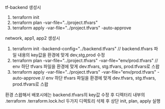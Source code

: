 tf-backend 생성시

1. terraform init
2. terraform plan -var-file="../project.tfvars"
3. terraform apply -var-file="../project.tfvars" -auto-approve

network, app1, app2 생성시
1. terraform init  -backend-config="../backend.tfvars" 
   // backend.tfvars 파일 내용의 key값을 환경에 맞게 dev,stg,prod 수정
2. terraform plan -var-file="../project.tfvars" -var-file="env/prod.tfvars" 
   // env 하단 tfvars 파일을 환경에 맞게 dev.tfvars, stg.tfvars, prod.tfvars로 스왑
3. terraform apply -var-file="../project.tfvars" -var-file="env/prod.tfvars" -auto-approve
   // env 하단 tfvars 파일을 환경에 맞게 dev.tfvars, stg.tfvars, prod.tfvars로 스왑

환경 스왑해서 배포시에는 backend.tfvars의 key값 수정 후 디렉터리 내부의 
.terraform
.terraform.lock.hcl
두가지 디렉토리 삭제 후 상단 init, plan, apply 실행